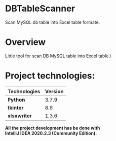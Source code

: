 # DBTableScanner
Scan MySQL db table into Excel table formate.

# Overview
Little tool for scan DB MySQL table into Excel table.\


# Project technologies:
Technologies | Version
------------ | -------------
**Python** | 3.7.9
**tkinter** | 8.6 
**xlsxwriter** | 1.3.6

**All the project development has be done with \
IntelliJ IDEA 2020.2.3 (Community Edition).**
